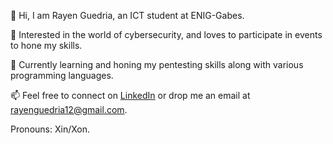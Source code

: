 👋 Hi, I am Rayen Guedria, an ICT student at ENIG-Gabes.

👀 Interested in the world of cybersecurity, and loves to participate in events to hone my skills.

🌱 Currently learning and honing my pentesting skills along with various programming languages.

📫 Feel free to connect on [LinkedIn](https://www.linkedin.com/in/rayen-guedria/) or drop me an email at rayenguedria12@gmail.com.

Pronouns: Xin/Xon.

